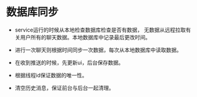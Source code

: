 # 数据库同步
- service运行的时候从本地检查数据库检查是否有数据，
无数据从远程拉取有关用户所有的聊天数据。本地数据库中记录最后更改时间。

- 进行一次聊天则根据时间同步一次数据，每次从本地数据库中读取数据。

- 在收到推送的时候，先更新ui，后台保存数据。

- 根据线程id保证数据的唯一性。

- 清空历史消息，保证前台与后台一起清理。


